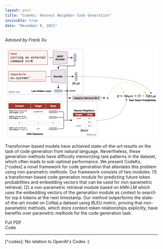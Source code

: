 ```yaml
---
layout: post
title: "CodeKs: Nearest Neighbor Code Generation"
invisible: true
date: "December 6, 2021"
---
```


_Advised by Frank Xu_

<img src='../assets/images/knncodegen.png'/>

Transformer-based models have achieved state-of-the-art results on the task of code generation from natural language. Nevertheless, these generation methods have difficulty memorizing rare patterns in the dataset, which often leads to sub-optimal performance. We present CodeKs,[^codex] a novel framework for code generation that alleviates this problem using non-parametric methods. Our framework consists of two modules: (1) a transformer-based code generation module for predicting future token probabilities and embedding vectors that can be used for non-parametric retrieval; (2) a non-parametric retrieval module based on $k$NN-LM which uses the embedding vectors of the generation module as context to search for top $k$ tokens at the next timestamp. Our method outperforms the state-of-the-art model on CoNaLa dataset using BLEU metric, proving that non-parametric methods, which store context-token relationships explicitly, have benefits over parametric methods for the code generation task.

<div class='card clickable' onclick="location.href='../assets/docs/codeks.pdf'">
    <div class='center text'>Full PDF</div>
</div>
<div class='card clickable' onclick="location.href='https://github.com/Kathryn-cat/TAE'">
    <div class='center text'>Code</div>
</div>

<hr>
[^codex]: No relation to OpenAI's Codex :)